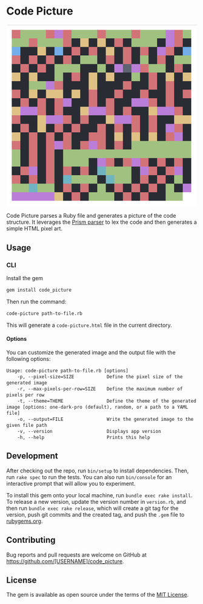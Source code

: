 # Code Picture

![Code Picture](./code-picture.png)

Code Picture parses a Ruby file and generates a picture of the code structure.
It leverages the [Prism parser] to lex the code and then generates a
simple HTML pixel art.

[Prism parser]: https://github.com/ruby/prism

## Usage

### CLI

Install the gem

```sh
gem install code_picture
```

Then run the command:

```sh
code-picture path-to-file.rb
```

This will generate a `code-picture.html` file in the current directory.

#### Options

You can customize the generated image and the output file with the following
options:

```
Usage: code-picture path-to-file.rb [options]
    -p, --pixel-size=SIZE            Define the pixel size of the generated image
    -r, --max-pixels-per-row=SIZE    Define the maximum number of pixels per row
    -t, --theme=THEME                Define the theme of the generated image [options: one-dark-pro (default), random, or a path to a YAML file]
    -o, --output=FILE                Write the generated image to the given file path
    -v, --version                    Displays app version
    -h, --help                       Prints this help
```

## Development

After checking out the repo, run `bin/setup` to install dependencies. Then, run
`rake spec` to run the tests. You can also run `bin/console` for an interactive
prompt that will allow you to experiment.

To install this gem onto your local machine, run `bundle exec rake install`. To
release a new version, update the version number in `version.rb`, and then run
`bundle exec rake release`, which will create a git tag for the version, push
git commits and the created tag, and push the `.gem` file to
[rubygems.org](https://rubygems.org).

## Contributing

Bug reports and pull requests are welcome on GitHub at
https://github.com/[USERNAME]/code_picture.

## License

The gem is available as open source under the terms of the [MIT
License](https://opensource.org/licenses/MIT).
